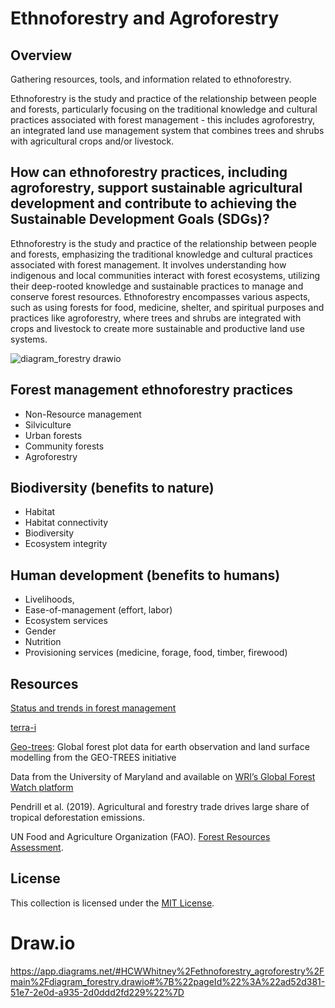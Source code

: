 # Ethnoforestry and Agroforestry

## Overview

Gathering resources, tools, and information related to ethnoforestry. 

Ethnoforestry is the study and practice of the relationship between people and forests, particularly focusing on the traditional knowledge and cultural practices associated with forest management - this includes agroforestry, an integrated land use management system that combines trees and shrubs with agricultural crops and/or livestock. 

## How can ethnoforestry practices, including agroforestry, support sustainable agricultural development and contribute to achieving the Sustainable Development Goals (SDGs)?

Ethnoforestry is the study and practice of the relationship between people and forests, emphasizing the traditional knowledge and cultural practices associated with forest management. It involves understanding how indigenous and local communities interact with forest ecosystems, utilizing their deep-rooted knowledge and sustainable practices to manage and conserve forest resources. Ethnoforestry encompasses various aspects, such as using forests for food, medicine, shelter, and spiritual purposes and practices like agroforestry, where trees and shrubs are integrated with crops and livestock to create more sustainable and productive land use systems.

![diagram_forestry drawio](https://github.com/CWWhitney/ethnoforestry_agroforestry/assets/19190662/b1f80d11-6123-46ac-a8d2-304ec2bd2a9a)

## Forest management ethnoforestry practices 

- Non-Resource management
- Silviculture
- Urban forests
- Community forests
- Agroforestry

## Biodiversity (benefits to nature)

- Habitat
- Habitat connectivity
- Biodiversity
- Ecosystem integrity

## Human development (benefits to humans)

- Livelihoods,
- Ease-of-management (effort, labor)
- Ecosystem services
- Gender
- Nutrition
- Provisioning services (medicine, forage, food, timber, firewood)

## Resources

[Status and trends in forest management](https://www.fao.org/3/w9950e/w9950e03.htm)

[terra-i](http://www.terra-i.org/terra-i.html)

[Geo-trees](https://data.geo-trees.org/): Global forest plot data for earth observation and land surface modelling from the GEO-TREES initiative

Data from the University of Maryland and available on [WRI’s Global Forest Watch platform](https://www.globalforestwatch.org/map/?utm_campaign=treecoverloss2022&utm_medium=bitly&utm_source=GlobalForestReview)

Pendrill et al. (2019). Agricultural and forestry trade drives large share of tropical deforestation emissions.

UN Food and Agriculture Organization (FAO). [Forest Resources Assessment](https://fra-data.fao.org/).

## License

This collection is licensed under the [MIT License](LICENSE).

# Draw.io 

https://app.diagrams.net/#HCWWhitney%2Fethnoforestry_agroforestry%2Fmain%2Fdiagram_forestry.drawio#%7B%22pageId%22%3A%22ad52d381-51e7-2e0d-a935-2d0ddd2fd229%22%7D
